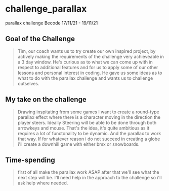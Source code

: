 # challenge_parallax
parallax challenge Becode 17/11/21 - 19/11/21

## Goal of the Challenge
>Tim, our coach wants us to try create our own inspired project, by actively making the requirements of the challenge very achieveable in a 3 day window. 
>He's curious as to what we can come up with in respect to additional features and for us to apply some of our other lessons and personal interest in coding.
>He gave us some ideas as to what to do with the parallax challenge and wants us to challenge outselves. 

## My take on the challenge
>Drawing inspitating from some games I want to create a round-type parallax effect where there is a character moving in the direction the player steers. 
>Ideally Steering will be able to be done through both arrowkeys and mouse. 
>That's the idea, it's quite ambitious as it requires a lot of functonality to be dynamic. And the parallax to work that way. If for whatever reason i do not succeed in creating a globe i'll create a downhill game with either bmx or snowboards. 

## Time-spending
>first of all make the parallax work ASAP
>after that we'll see what the next step will be.
>I'll need help in the approach to the challenge so i'll ask help where needed. 
>
